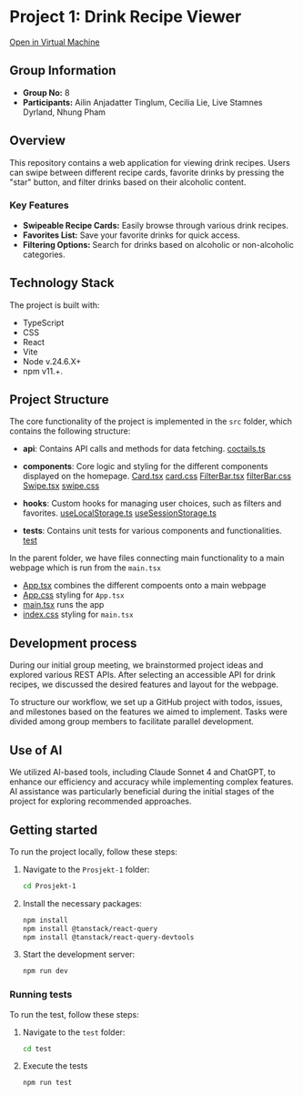# Project 1: Drink Recipe Viewer

[Open in Virtual Machine](http://129.241.104.125/project1/)

## Group Information

* **Group No:** 8
* **Participants:** Ailin Anjadatter Tinglum, Cecilia Lie, Live Stamnes Dyrland, Nhung Pham

## Overview

This repository contains a web application for viewing drink recipes. Users can swipe between different recipe cards, favorite drinks by pressing the "star" button, and filter drinks based on their alcoholic content.

### Key Features

* **Swipeable Recipe Cards:** Easily browse through various drink recipes.
* **Favorites List:** Save your favorite drinks for quick access.
* **Filtering Options:** Search for drinks based on alcoholic or non-alcoholic categories.

## Technology Stack

The project is built with:

* TypeScript
* CSS
* React
* Vite
* Node v.24.6.X+
* npm v11.+.

## Project Structure

The core functionality of the project is implemented in the `src` folder, which contains the following structure:

* **api**: Contains API calls and methods for data fetching.
  [coctails.ts](src/api/cocktails.ts)
* **components**: Core logic and styling for the different components displayed on the homepage.
  [Card.tsx](src/components/card.tsx)
  [card.css](src/components/Card.css)
  [FilterBar.tsx](src/components/FilterBar.tsx)
  [filterBar.css](src/components/filterBar.css)
  [Swipe.tsx](src/components/Swipe.tsx)
  [swipe.css](src/components/swipe.css)
* **hooks**: Custom hooks for managing user choices, such as filters and favorites.
  [useLocalStorage.ts](src/hooks/useLocalStorage.ts)
  [useSessionStorage.ts](src/hooks/useSessionStorage.ts)

* **tests**: Contains unit tests for various components and functionalities.
 [test](src/test)

In the parent folder, we have files connecting main functionality to a main webpage which is run from the `main.tsx`

* [App.tsx](src/App.tsx) combines the different compoents onto a main webpage
* [App.css](src/App.css) styling for `App.tsx`
* [main.tsx](src/main.tsx) runs the app
* [index.css](src/index.css) styling for `main.tsx`
  
## Development process

During our initial group meeting, we brainstormed project ideas and explored various REST APIs. After selecting an accessible API for drink recipes, we discussed the desired features and layout for the webpage.

To structure our workflow, we set up a GitHub project with todos, issues, and milestones based on the features we aimed to implement. Tasks were divided among group members to facilitate parallel development.

## Use of AI

We utilized AI-based tools, including Claude Sonnet 4 and ChatGPT, to enhance our efficiency and accuracy while implementing complex features. AI assistance was particularly beneficial during the initial stages of the project for exploring recommended approaches.

## Getting started

To run the project locally, follow these steps:

1. Navigate to the `Prosjekt-1` folder:

    ```bash
    cd Prosjekt-1 
    ```

2. Install the necessary packages:

   ```bash
   npm install
   npm install @tanstack/react-query
   npm install @tanstack/react-query-devtools 
   ```

3. Start the development server:
  
   ```bash
   npm run dev 
   ```

### Running tests

To run the test, follow these steps:

1. Navigate to the `test` folder:

    ```bash
   cd test 
   ```

2. Execute the tests

    ```bash
   npm run test 
   ```
